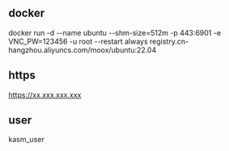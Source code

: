 ## docker
docker run -d --name ubuntu --shm-size=512m -p 443:6901 -e VNC_PW=123456 -u root --restart always registry.cn-hangzhou.aliyuncs.com/moox/ubuntu:22.04
## https
https://xx.xxx.xxx.xxx
## user
kasm_user
